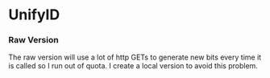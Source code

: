 # UnifyID

### Raw Version

The raw version will use a lot of http GETs to generate new bits every time it is called so I run out of quota. I create a local version to avoid this problem.